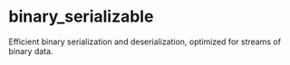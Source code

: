 # binary_serializable

Efficient binary serialization and deserialization, optimized for streams of binary data.
